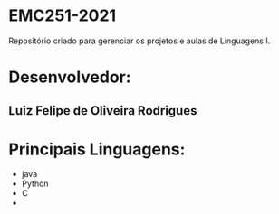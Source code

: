 # EMC251-2021
Repositório criado para gerenciar os projetos e aulas de Linguagens I.

# Desenvolvedor:
## Luiz Felipe de Oliveira Rodrigues

# Principais Linguagens:
- java
- Python
- C
- 
